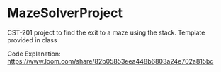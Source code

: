 # MazeSolverProject
CST-201 project to find the exit to a maze using the stack. Template provided in class

Code Explanation: https://www.loom.com/share/82b05853eea448b6803a24e702a815bc
